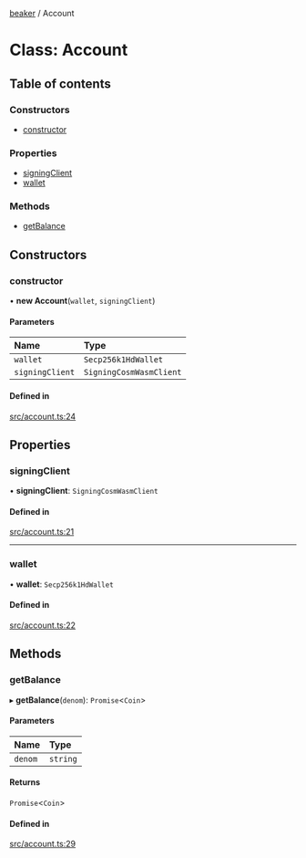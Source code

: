 [beaker](../README.md) / Account

# Class: Account

## Table of contents

### Constructors

- [constructor](Account.md#constructor)

### Properties

- [signingClient](Account.md#signingclient)
- [wallet](Account.md#wallet)

### Methods

- [getBalance](Account.md#getbalance)

## Constructors

### constructor

• **new Account**(`wallet`, `signingClient`)

#### Parameters

| Name | Type |
| :------ | :------ |
| `wallet` | `Secp256k1HdWallet` |
| `signingClient` | `SigningCosmWasmClient` |

#### Defined in

[src/account.ts:24](https://github.com/osmosis-labs/beaker/blob/fd6d200/ts/beaker-console/src/account.ts#L24)

## Properties

### signingClient

• **signingClient**: `SigningCosmWasmClient`

#### Defined in

[src/account.ts:21](https://github.com/osmosis-labs/beaker/blob/fd6d200/ts/beaker-console/src/account.ts#L21)

___

### wallet

• **wallet**: `Secp256k1HdWallet`

#### Defined in

[src/account.ts:22](https://github.com/osmosis-labs/beaker/blob/fd6d200/ts/beaker-console/src/account.ts#L22)

## Methods

### getBalance

▸ **getBalance**(`denom`): `Promise`<`Coin`\>

#### Parameters

| Name | Type |
| :------ | :------ |
| `denom` | `string` |

#### Returns

`Promise`<`Coin`\>

#### Defined in

[src/account.ts:29](https://github.com/osmosis-labs/beaker/blob/fd6d200/ts/beaker-console/src/account.ts#L29)
